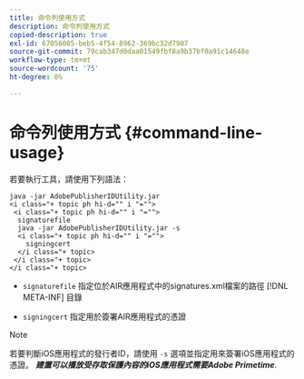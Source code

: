 ```yaml
---
title: 命令列使用方式
description: 命令列使用方式
copied-description: true
exl-id: 67056085-beb5-4f54-8962-369bc32d7907
source-git-commit: 79cab347d0daa01549fbf8a9b37bf0a91c14648e
workflow-type: tm+mt
source-wordcount: '75'
ht-degree: 0%

---
```


# 命令列使用方式 {#command-line-usage}

若要執行工具，請使用下列語法：

```
java -jar AdobePublisherIDUtility.jar 
<i class="+ topic ph hi-d="" i "="">
 <i class="+ topic ph hi-d="" i "="">
  signaturefile 
  java -jar AdobePublisherIDUtility.jar -s 
  <i class="+ topic ph hi-d="" i "="">
    signingcert
  </i class="+ topic>
 </i class="+ topic>
</i class="+ topic>
```

* `signaturefile` 指定位於AIR應用程式中的signatures.xml檔案的路徑 [!DNL META-INF] 目錄

* `signingcert` 指定用於簽署AIR應用程式的憑證

>[!NOTE]
>
>若要判斷iOS應用程式的發行者ID，請使用 `-s` 選項並指定用來簽署iOS應用程式的憑證。 ***建置可以播放受存取保護內容的iOS應用程式需要Adobe Primetime***.
